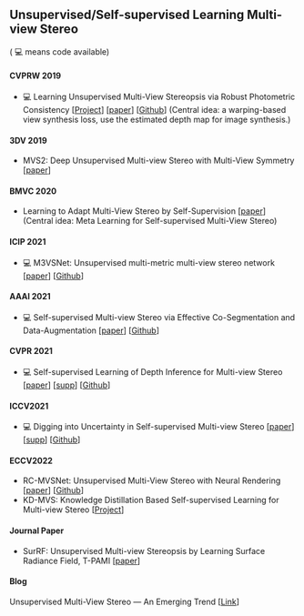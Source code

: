 ## Unsupervised/Self-supervised Learning Multi-view Stereo

( 💻 means code available)

#### CVPRW 2019
+ 💻 Learning Unsupervised Multi-View Stereopsis via Robust Photometric Consistency [[Project](https://tejaskhot.github.io/unsup_mvs/)] [[paper](https://tejaskhot.github.io/unsup_mvs/)] [[Github](https://github.com/tejaskhot/unsup_mvs)] (Central idea: a warping-based view synthesis loss, use the estimated depth map for image synthesis.)

#### 3DV 2019
+ MVS2: Deep Unsupervised Multi-view Stereo with Multi-View Symmetry [[paper](https://ieeexplore.ieee.org/document/8885975)]

#### BMVC 2020
+ Learning to Adapt Multi-View Stereo by Self-Supervision [[paper](https://arxiv.org/abs/2009.13278)] (Central idea: Meta Learning for Self-supervised Multi-View Stereo)


#### ICIP 2021
+ 💻 M3VSNet: Unsupervised multi-metric multi-view stereo network [[paper](https://ieeexplore.ieee.org/abstract/document/9506469)] [[Github](https://github.com/whubaichuan/M3VSNet)]

#### AAAI 2021
+ 💻 Self-supervised Multi-view Stereo via Effective Co-Segmentation and Data-Augmentation [[paper](https://www.aaai.org/AAAI21Papers/AAAI-2549.XuH.pdf)] [[Github](https://github.com/ToughStoneX/Self-Supervised-MVS)]

#### CVPR 2021
+ 💻 Self-supervised Learning of Depth Inference for Multi-view Stereo [[paper](https://openaccess.thecvf.com/content/CVPR2021/papers/Yang_Self-Supervised_Learning_of_Depth_Inference_for_Multi-View_Stereo_CVPR_2021_paper.pdf)] [[supp](https://openaccess.thecvf.com/content/CVPR2021/supplemental/Yang_Self-Supervised_Learning_of_CVPR_2021_supplemental.pdf)] [[Github](https://github.com/JiayuYANG/Self-supervised-CVP-MVSNet)]

#### ICCV2021
+ 💻 Digging into Uncertainty in Self-supervised Multi-view Stereo [[paper](https://openaccess.thecvf.com/content/ICCV2021/papers/Xu_Digging_Into_Uncertainty_in_Self-Supervised_Multi-View_Stereo_ICCV_2021_paper.pdf)] [[supp](https://openaccess.thecvf.com/content/ICCV2021/supplemental/Xu_Digging_Into_Uncertainty_ICCV_2021_supplemental.pdf)] [[Github](https://github.com/ToughStoneX/U-MVS)] 

#### ECCV2022
+ RC-MVSNet: Unsupervised Multi-View Stereo with Neural Rendering [[paper](https://arxiv.org/abs/2203.03949v2)] [[Github](https://github.com/Boese0601/RC-MVSNet)]
+ KD-MVS: Knowledge Distillation Based Self-supervised Learning for Multi-view Stereo [[Project](https://dingyikang.github.io/kdmvs.github.io/)]

#### Journal Paper
+ SurRF: Unsupervised Multi-view Stereopsis by Learning Surface Radiance Field, T-PAMI [[paper](https://ieeexplore.ieee.org/document/9555381)]

#### Blog
Unsupervised Multi-View Stereo — An Emerging Trend [[Link](https://medium.com/analytics-vidhya/unsupervised-multi-view-stereo-an-emerging-trend-4d3034e23e9e)]



<!--

### Semi-Supervised Methods
+ A Novel Semi-supervised Learning Method for Multi-view Stereo



#### Weakly-supervised stereo matching

+ Unsupervised Adaption using *Confidence Guided Loss*
+ Semi-supervised stereo matching: sparse Lidar and photometric consistency
+ Unsupervised Learning of Stereo Matching: in an iterative manner using Left-Right consistency Check


#### Benchmark Performance (MVSNet backbone)

|    Methods    | Acc. ↓  | Comp. ↓ | Overall ↓ | TnT@f-score ↑ |
| :-----------: | :---: | :---: | :-----: | :---------: |
|   Unsup_MVS   | 0.881 | 1.073 |  0.977  |      —      |
|     MVS^2     | 0.760 | 0.515 |  0.637  |    37.21    |
|    M3VSNet    | 0.636 | 0.531 |  0.583  |    37.67    |
|     JDACS     | 0.571 | 0.515 |  0.543  |    45.48    |
|     U-MVS     | 0.470 | 0.430 |  0.450  |      —      |
| COLMAP (Geo.) | 0.401 | 0.661 |  0.531  |    42.14    |
| MVSNet (DTU)  | 0.396 | 0.527 |  0.462  |    43.48    |
| MVSNet (BlendedMVS)  |   —   |   —   |    —    |    44.12    |


-->

